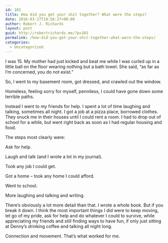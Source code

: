 ```yaml
---
id: 101
title: How did you get your shit together? What were the steps?
date: 2016-03-27T19:56:27+00:00
author: Robert J. Richards
layout: post
guid: http://robertrichards.me/?p=101
permalink: /how-did-you-get-your-shit-together-what-were-the-steps/
categories:
  - Uncategorized
---
```

I was 15. My mother had just kicked and beat me while I was curled up in a little ball on the floor wearing nothing but a bath towel. She said, &#8220;as far as I&#8217;m concerned, you do not exist.&#8221;

So, I went to my basement room, got dressed, and crawled out the window.

Homeless, feeling sorry for myself, penniless, I could have gone down some terrible paths.<!--more-->

Instead I went to my friends for help. I spent a lot of time laughing and talking, sometimes all night. I got a job at a pizza place, borrowed clothes. They snuck me in their houses until I could rent a room. I had to drop out of school for a while, but went right back as soon as I had regular housing and food.

The steps most clearly were:

Ask for help.
  
Laugh and talk (and I wrote a lot in my journal).
  
Took any job I could get.
  
Got a home &#8211; took any home I could afford.
  
Went to school.
  
More laughing and talking and writing.
  
There&#8217;s obviously a lot more detail than that. I wrote a whole book. But if you break it down. I think the most important things I did were to keep moving, let go of my pride, ask for help and do whatever I could to survive, while appreciating my friends and still finding ways to have fun, if only just sitting at Denny&#8217;s drinking coffee and talking all night long.

Connection and movement. That&#8217;s what worked for me.